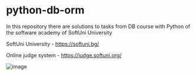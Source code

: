# python-db-orm
In this repository there are solutions to tasks from DB course with Python of the software academy of SoftUni University  

SoftUni University - https://softuni.bg/ 

Online judge system - https://judge.softuni.org/

![image](https://github.com/user-attachments/assets/584b9d2e-f7d9-4cb2-a642-278f74ba2c5a)
